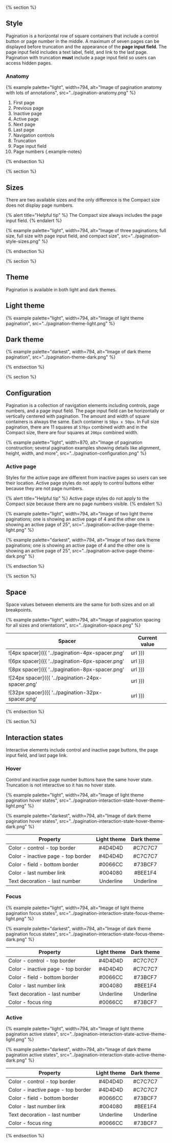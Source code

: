 {% section %}

## Style

Pagination is a horizontal row of square containers that include a control button or page number in the middle. A maximum of seven pages can be displayed before truncation and the appearance of the **page input field**. The page input field includes a text label, field, and link to the last page. Pagination with truncation **must** include a page input field so users can access hidden pages.

### Anatomy

{% example palette="light",
           width=794,
           alt="Image of pagination anatomy with lots of annotations",
           src="../pagination-anatomy.png" %}

1. First page
2. Previous page
3. Inactive page
4. Active page
5. Next page
6. Last page
7. Navigation controls
8. Truncation
9. Page input field
10. Page numbers
{.example-notes}

{% endsection %}

{% section %}

## Sizes

There are two available sizes and the only difference is the Compact size does not display page numbers.

{% alert title="Helpful tip" %}
    The Compact size always includes the page input field.
{% endalert %}

{% example palette="light",
           width=794,
           alt="Image of three paginations; full size, full size with page input field, and compact size",
           src="../pagination-style-sizes.png" %}

{% endsection %}


{% section %}

## Theme

Pagination is available in both light and dark themes.

## Light theme

{% example palette="light",
           width=794,
           alt="Image of light theme pagination",
           src="../pagination-theme-light.png" %}

## Dark theme

{% example palette="darkest",
           width=794,
           alt="Image of dark theme pagination",
           src="../pagination-theme-dark.png" %}

{% endsection %}

{% section %}

## Configuration

Pagination is a collection of navigation elements including controls, page numbers, and a page input field. The page input field can be horizontally or vertically centered with pagination. The amount and width of square containers is always the same. Each container is `50px x 50px`. In Full size pagination, there are 11 squares at `570px` combined width and in the Compact size, there are four squares at `206px` combined width.

{% example palette="light",
           width=870,
           alt="Image of pagination construction; several pagination examples showing details like alignment, height, width, and more",
           src="../pagination-configuration.png" %}

### Active page

Styles for the active page are different from inactive pages so users can see their location. Active page styles do not apply to control buttons either because they are not page numbers.

{% alert title="Helpful tip" %}
    Active page styles do not apply to the Compact size because there are no page numbers visible.
{% endalert %}

{% example palette="light",
           width=794,
           alt="Image of two light theme paginations; one is showing an active page of 4 and the other one is showing an active page of 25",
           src="../pagination-active-page-theme-light.png" %}

{% example palette="darkest",
           width=794,
           alt="Image of two dark theme paginations; one is showing an active page of 4 and the other one is showing an active page of 25",
           src="../pagination-active-page-theme-dark.png" %}

{% endsection %}

{% section %}

## Space

Space values between elements are the same for both sizes and on all breakpoints.

{% example palette="light",
           width=794,
           alt="Image of pagination spacing for all sizes and orientations",
           src="../pagination-space.png" %}

| Spacer                                                      | Current value |
| ----------------------------------------------------------- | ------------- |
| ![4px spacer]({{ '../pagination-4px-spacer.png' | url }})   | 4px 0.25rem   |
| ![6px spacer]({{ '../pagination-6px-spacer.png' | url }})   | 6px 0.375rem  |
| ![8px spacer]({{ '../pagination-8px-spacer.png' | url }})   | 8px 0.5rem    |
| ![24px spacer]({{ '../pagination-24px-spacer.png' | url }}) | 24px 1.5rem   |
| ![32px spacer]({{ '../pagination-32px-spacer.png' | url }}) | 32px 2.0rem   |

{% endsection %}

{% section %}

## Interaction states

Interactive elements include control and inactive page buttons, the page input field, and last page link.

### Hover

Control and inactive page number buttons have the same hover state. Truncation is not interactive so it has no hover state.

{% example palette="light",
           width=794,
           alt="Image of light theme pagination hover states",
           src="../pagination-interaction-state-hover-theme-light.png" %}

{% example palette="darkest",
           width=794,
           alt="Image of dark theme pagination hover states",
           src="../pagination-interaction-state-hover-theme-dark.png" %}

| Property                           | Light theme | Dark theme |
| ---------------------------------- | :---------: | :--------: |
| Color - control - top border       | #4D4D4D     | #C7C7C7    |
| Color - inactive page - top border | #4D4D4D     | #C7C7C7    |
| Color - field - bottom border      | #0066CC     | #73BCF7    |
| Color - last number link           | #004080     | #BEE1F4    |
| Text decoration - last number      | Underline   | Underline  |

### Focus

{% example palette="light",
           width=794,
           alt="Image of light theme pagination focus states",
           src="../pagination-interaction-state-focus-theme-light.png" %}

{% example palette="darkest",
           width=794,
           alt="Image of dark theme pagination focus states",
           src="../pagination-interaction-state-focus-theme-dark.png" %}

| Property                           | Light theme | Dark theme |
| ---------------------------------- | :---------: | :--------: |
| Color - control - top border       | #4D4D4D     | #C7C7C7    |
| Color - inactive page - top border | #4D4D4D     | #C7C7C7    |
| Color - field - bottom border      | #0066CC     | #73BCF7    |
| Color - last number link           | #004080     | #BEE1F4    |
| Text decoration - last number      | Underline   | Underline  |
| Color - focus ring                 | #0066CC     | #73BCF7    |

### Active

{% example palette="light",
           width=794,
           alt="Image of light theme pagination active states",
           src="../pagination-interaction-state-active-theme-light.png" %}

{% example palette="darkest",
           width=794,
           alt="Image of dark theme pagination active states",
           src="../pagination-interaction-state-active-theme-dark.png" %}

| Property                           | Light theme | Dark theme |
| -----------------------------------| :---------: | :--------: |
| Color - control - top border       | #4D4D4D     | #C7C7C7    |
| Color - inactive page - top border | #4D4D4D     | #C7C7C7    |
| Color - field - bottom border      | #0066CC     | #73BCF7    |
| Color - last number link           | #004080     | #BEE1F4    |
| Text decoration - last number      | Underline   | Underline  |
| Color - focus ring                 | #0066CC     | #73BCF7    |

{% endsection %}